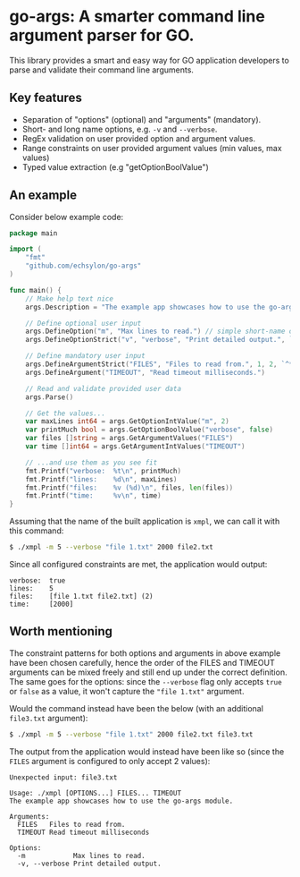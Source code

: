 # go-args: A smarter command line argument parser for GO.

This library provides a smart and easy way for GO application developers to parse and validate their command line arguments.

## Key features

* Separation of "options" (optional) and "arguments" (mandatory).
* Short- and long name options, e.g. `-v` and `--verbose`.
* RegEx validation on user provided option and argument values.
* Range constraints on user provided argument values (min values, max values)
* Typed value extraction (e.g "getOptionBoolValue")

## An example
Consider below example code:

```go
package main

import (
    "fmt"
    "github.com/echsylon/go-args"
)

func main() {
	// Make help text nice
	args.Description = "The example app showcases how to use the go-args module."

	// Define optional user input
	args.DefineOption("m", "Max lines to read.") // simple short-name option with no filter
	args.DefineOptionStrict("v", "verbose", "Print detailed output.", `^(true|false)$`)

	// Define mandatory user input
	args.DefineArgumentStrict("FILES", "Files to read from.", 1, 2, `^*\.txt$`)
	args.DefineArgument("TIMEOUT", "Read timeout milliseconds.")

	// Read and validate provided user data
	args.Parse()

	// Get the values...
	var maxLines int64 = args.GetOptionIntValue("m", 2)
	var printMuch bool = args.GetOptionBoolValue("verbose", false)
	var files []string = args.GetArgumentValues("FILES")
	var time []int64 = args.GetArgumentIntValues("TIMEOUT")

	// ...and use them as you see fit
	fmt.Printf("verbose:  %t\n", printMuch)
	fmt.Printf("lines:    %d\n", maxLines)
	fmt.Printf("files:    %v (%d)\n", files, len(files))
	fmt.Printf("time:     %v\n", time)
}
```

Assuming that the name of the built application is `xmpl`, we can call it with this command:
```bash
$ ./xmpl -m 5 --verbose "file 1.txt" 2000 file2.txt
```

Since all configured constraints are met, the application would output:
```
verbose:  true
lines:    5
files:    [file 1.txt file2.txt] (2)
time:     [2000]
```



## Worth mentioning

The constraint patterns for both options and arguments in above example have been chosen carefully, hence the order of the FILES and TIMEOUT arguments can be mixed freely and still end up under the correct definition. The same goes for the options: since the `--verbose` flag only accepts `true` or `false` as a value, it won't capture the `"file 1.txt"` argument.

Would the command instead have been the below (with an additional `file3.txt` argument):
```bash
$ ./xmpl -m 5 --verbose "file 1.txt" 2000 file2.txt file3.txt
```

The output from the application would instead have been like so (since the `FILES` argument is configured to only accept 2 values):
```
Unexpected input: file3.txt

Usage: ./xmpl [OPTIONS...] FILES... TIMEOUT
The example app showcases how to use the go-args module.

Arguments:
  FILES   Files to read from.
  TIMEOUT Read timeout milliseconds

Options:
  -m            Max lines to read.
  -v, --verbose Print detailed output.
```
